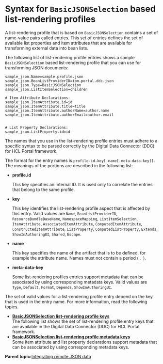 # Syntax for `BasicJSONSelection` based list-rendering profiles

A list-rendering profile that is based on `BasicJSONSelection` contains a set of name-value pairs called entries. This set of entries defines the set of available list properties and item attributes that are available for transforming external data into bean lists.

The following list of list-rendering profile entries shows a sample `BasicJSONSelection` based list-rendering profile that you can use for transforming JSON documents:

```
sample_json.Name=sample.profile.json
sample_json.BeanListProviderID=ibm.portal.ddc.json
sample_json.Type=BasicJSONSelection
sample_json.ListItemSelection=children

# Item Attribute Declarations:
sample_json.ItemAttribute.id=id
sample_json.ItemAttribute.title=title
sample_json.ItemAttribute.authorName=author.name
sample_json.ItemAttribute.authorEmail=author.email


# List Property Declarations:
sample_json.ListProperty.id=id
```

The names that you use in the list-rendering profile entries must adhere to a specific syntax to be parsed correctly by the Digital Data Connector \(DDC\) for HCL Portal framework.

The format for the entry names is `profile-id.key[.name[.meta-data-key]]`. The meanings of the portions are described in the following list:

-   **profile.id**

    This key specifies an internal ID. It is used only to correlate the entries that belong to the same profile.

-   **key**

    This key identifies the list-rendering profile aspect that is affected by this entry. Valid values are `Name`, `BeanListProviderID`, `ResourceBundleBaseName`, `NamespaceMapping`, `ListItemSelection`, `ItemAttribute`, `AssociatedItemAttribute`, `ComputedItemAttribute`, `ConstructedItemAttribute`, `ListProperty`, `ComputedListProperty`, `Extends`, `ShowInAuthoringUI`, `Shared`, `Escape`.

-   **name**

    This key specifies the name of the artifact that is to be defined, for example the attribute name. Names must not contain a period \( `.` \).

-   **meta-data-key**

    Some list-rendering profiles entries support metadata that can be associated by using corresponding metadata keys. Valid values are `Type`, `Default`, `Format`, `Depends`, `ShowInAuthoringUI`.


The set of valid values for a list-rendering profile entry depend on the key that is used in the entry name. For more information, read the following topics.

-   **[BasicJSONSelection list-rendering profile keys](../social/plrf_lr_profl_keys_json.md)**  
The following list shows the set of list-rendering profile entry keys that are available in the Digital Data Connector \(DDC\) for HCL Portal framework.
-   **[BasicJSONSelection list-rendering profile metadata keys](../social/plrf_lr_profl_metadata_keys_json.md)**  
Some item attribute and list property declarations support metadata that can be associated by using corresponding metadata keys.

**Parent topic:**[Integrating remote JSON data](../social/plrf_intgrt_rmt_json.md)

